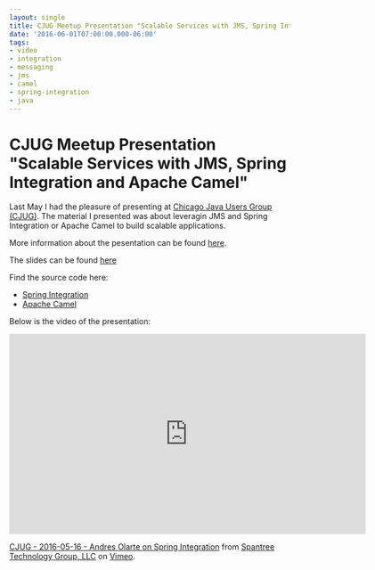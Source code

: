 ```yaml
---
layout: single
title: CJUG Meetup Presentation "Scalable Services with JMS, Spring Integration and Apache Camel"
date: '2016-06-01T07:00:00.000-06:00'
tags:
- video
- integration
- messaging
- jms
- camel
- spring-integration
- java
---
```


# CJUG Meetup Presentation "Scalable Services with JMS, Spring Integration and Apache Camel"
 
Last May I had the pleasure of presenting at [Chicago Java Users Group (CJUG)](https://www.meetup.com/ChicagoJUG/). 
The material I presented was about leveragin JMS and Spring Integration or Apache Camel to build scalable applications. 

More information about the pesentation can be found [here](https://www.meetup.com/ChicagoJUG/events/230374721/).

The slides can be found [here](https://docs.google.com/presentation/d/1OWBftjV02GaNuIw37xroapimHFpVJI5YxkZ62rgvw2Y/edit?usp=sharing)

Find the source code here:

* [Spring Integration](https://github.com/aolarte/spring-integration-samples)
* [Apache Camel](https://github.com/aolarte/camel-integration-samples)

Below is the video of the presentation:

<iframe src="https://player.vimeo.com/video/169607004" width="640" height="360" frameborder="0" webkitallowfullscreen mozallowfullscreen allowfullscreen></iframe>
<p><a href="https://vimeo.com/169607004">CJUG - 2016-05-16 - Andres Olarte on Spring Integration</a> from <a href="https://vimeo.com/spantree">Spantree Technology Group, LLC</a> on <a href="https://vimeo.com">Vimeo</a>.</p>